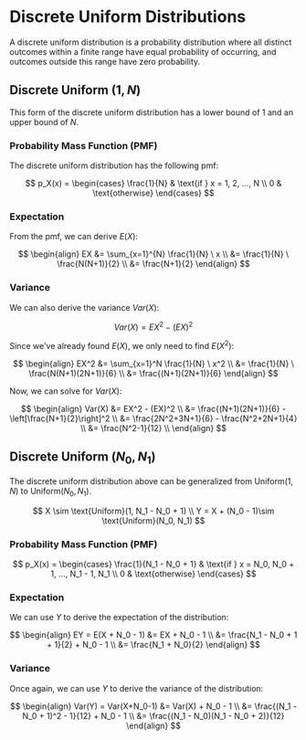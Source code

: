 # Discrete Uniform Distributions

A discrete uniform distribution is a probability distribution where all distinct outcomes within a finite range have equal probability of occurring, and outcomes outside this range have zero probability.

## Discrete Uniform $(1, N)$

This form of the discrete uniform distribution has a lower bound of 1 and an upper bound of $N$.

### Probability Mass Function (PMF)

The discrete uniform distribution has the following pmf:

$$
p_X(x) =
\begin{cases}
    \frac{1}{N} & \text{if } x = 1, 2, ..., N \\
    0 & \text{otherwise}
\end{cases}
$$

### Expectation

From the pmf, we can derive $E(X)$:

$$
\begin{align}
EX &= \sum_{x=1}^{N} \frac{1}{N} \ x \\
&= \frac{1}{N} \ \frac{N(N+1)}{2} \\
&= \frac{N+1}{2}
\end{align}
$$

### Variance

We can also derive the variance $Var(X)$:

$$ Var(X) = EX^2 - (EX)^2 $$

Since we've already found $E(X)$, we only need to find $E(X^2)$:

$$
\begin{align}
EX^2 &= \sum_{x=1}^N \frac{1}{N} \ x^2 \\
&= \frac{1}{N} \ \frac{N(N+1)(2N+1)}{6} \\
&= \frac{(N+1)(2N+1)}{6}
\end{align}
$$

Now, we can solve for $Var(X)$:

$$
\begin{align}
Var(X) &= EX^2 - (EX)^2 \\
&= \frac{(N+1)(2N+1)}{6} - \left[\frac{N+1}{2}\right]^2 \\
&= \frac{2N^2+3N+1}{6} - \frac{N^2+2N+1}{4} \\
&= \frac{N^2-1}{12} \\
\end{align}
$$

## Discrete Uniform $(N_0, N_1)$

The discrete uniform distribution above can be generalized from $\text{Uniform}(1, N)$ to $\text{Uniform}(N_0, N_1)$.

$$
X \sim \text{Uniform}(1, N_1 - N_0 + 1) \\
Y = X + (N_0 - 1)\sim \text{Uniform}(N_0, N_1)
$$

### Probability Mass Function (PMF)

$$
p_X(x) =
\begin{cases}
    \frac{1}{N_1 - N_0 + 1} & \text{if } x = N_0, N_0 + 1, ..., N_1 - 1, N_1 \\
    0 & \text{otherwise}
\end{cases}
$$

### Expectation

We can use $Y$ to derive the expectation of the distribution:

$$
\begin{align}
EY = E(X + N_0 - 1) &= EX + N_0 - 1 \\
&= \frac{N_1 - N_0 + 1 + 1}{2} + N_0 - 1 \\
&= \frac{N_1 + N_0}{2}
\end{align}
$$

### Variance

Once again, we can use $Y$ to derive the variance of the distribution:

$$
\begin{align}
Var(Y) = Var(X+N_0-1) &= Var(X) + N_0 - 1 \\
&= \frac{(N_1 - N_0 + 1)^2 - 1}{12} + N_0 - 1 \\
&= \frac{(N_1 - N_0)(N_1 - N_0 + 2)}{12}
\end{align}
$$